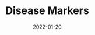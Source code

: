 ---
date: 2022-01-20
##
title:    Disease Markers 
## Titel der Publikation, beispielweise The Lancet.
##
authors: 'Bonakdaran, S, Layegh, P, Hasani, S, et al.'
##
status:   default
##
en:
  subtitle:   'The Prognostic Role of Metabolic and Endocrine Parameters for the Clinical Severity of COVID-19'
  ##
  description: 'An outbreak of coronavirus disease-19 (COVID-19) began in December 2019 and spread globally, overwhelming the entire world. COVID-19 is a public health emergency of international concern. Due to its high morbidity and mortality rate, recognition of its risk and prognostic factors is important. We aimed to understand the relationship between metabolic and endocrine parameters and the prognosis of COVID-19. This was a cross-sectional clinical study. A total of 70 patients with severe COVID-19 were enrolled. Laboratory results at the first admission time (including complete blood count, C-reactive protein, lactate dehydrogenase, blood glucose, calcium, phosphate, albumin, creatinine, magnesium, lipid profiles, liver enzymes, thyroid hormones, cortisol, and vitamin D) and outcome data were recorded. We divided patients into (1) intensive care unit- (ICU-) admitted and non-ICU-admitted and (2) survivors and nonsurvivors for estimation of severity and prognosis. We determined the risk factors associated with critical illness and poor prognosis. Patients with higher white blood cell (WBC) count and phosphate levels had significantly higher ICU admission rates. According to univariate analysis, serum levels of T3, phosphate, and WBC as well as the duration of hospitalization were associated with mortality. Multivariate analysis revealed that only WBC and duration of hospitalization were independent predictors for mortality rate in COVID-19 patients. Our findings suggest that longer duration of hospitalization and higher WBC count are associated with poor outcomes in patients with COVID-19. '
  ## 
  tags:    [COVID-19, clinical severity, laboratory results, blood count, CRP, glucose, calcium, magnesium, vitamin D]
## 
de: 
  ##
  subtitle:   'Die prognostische Rolle von metabolischen und endokrinen Parametern für den klinischen Schweregrad von COVID-19'
  ##
  description: 'Ein Ausbruch der Coronavirus-Krankheit-19 (COVID-19) begann im Dezember 2019 und breitete sich global aus, so dass die ganze Welt betroffen ist. COVID-19 ist ein öffentlicher Gesundheitsnotfall von internationalem Interesse. Aufgrund der hohen Morbiditäts- und Mortalitätsrate ist es wichtig, die Risiko- und Prognosefaktoren zu erkennen. Unser Ziel war es, die Beziehung zwischen metabolischen und endokrinen Parametern und der Prognose von COVID-19 zu verstehen. Es handelte sich um eine klinische Querschnittsstudie. Insgesamt wurden 70 Patienten mit schwerer COVID-19 eingeschlossen. Die Laborergebnisse zum Zeitpunkt der Erstaufnahme (einschließlich vollständigem Blutbild, C-reaktivem Protein, Laktatdehydrogenase, Blutzucker, Kalzium, Phosphat, Albumin, Kreatinin, Magnesium, Lipidprofilen, Leberenzymen, Schilddrüsenhormonen, Cortisol und Vitamin D) sowie die Ergebnisdaten wurden erfasst. Wir unterteilten die Patienten in (1) auf der Intensivstation aufgenommene und nicht auf der Intensivstation aufgenommene Patienten und (2) in Überlebende und Nicht-Überlebende, um den Schweregrad und die Prognose einschätzen zu können. Wir ermittelten die Risikofaktoren, die mit einer kritischen Erkrankung und einer schlechten Prognose einhergehen. Patienten mit einer höheren Anzahl weißer Blutkörperchen (WBC) und einem höheren Phosphatspiegel wurden signifikant häufiger auf der Intensivstation aufgenommen. Die univariate Analyse ergab, dass die Serumspiegel von T3, Phosphat und Leukozyten sowie die Dauer des Krankenhausaufenthalts mit der Sterblichkeit verbunden waren. Die multivariate Analyse ergab, dass nur die Blutkörperchen und die Dauer des Krankenhausaufenthalts unabhängige Prädiktoren für die Sterblichkeitsrate bei COVID-19-Patienten waren. Unsere Ergebnisse deuten darauf hin, dass eine längere Dauer des Krankenhausaufenthalts und eine höhere Anzahl von Leukozyten bei Patienten mit COVID-19 mit einem schlechteren Ausgang der Erkrankung verbunden sind.'
  ## 
  ##
  tags:     [COVID-19, klinischer Schweregrad, Laborergebnisse, Blutbild, CRP, Glukose, Kalzium, Magnesium, Vitamin D]
##
group:  "Treatments"
##
credit:      https://doi.org/10.1155/2022/5106342
##
## 2020-09-30_10.1038_s41590-020-00808-x.md
---
